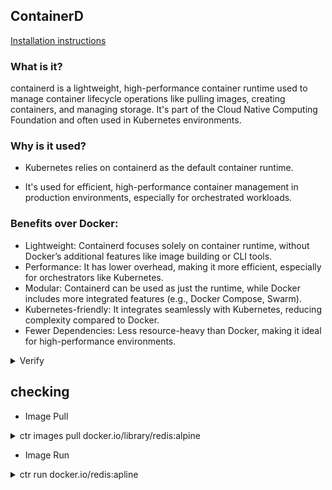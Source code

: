 ## ContainerD
[Installation instructions](https://github.com/containerd/containerd/blob/main/docs/getting-started.md)

### What is it?
containerd is a lightweight, high-performance container runtime used to manage container lifecycle operations like pulling images, creating containers, and managing storage. It's part of the Cloud Native Computing Foundation and often used in Kubernetes environments.

### Why is it used?

- Kubernetes relies on containerd as the default container runtime.

- It's used for efficient, high-performance container management in production environments, especially for orchestrated workloads.

### Benefits over Docker:
- Lightweight: Containerd focuses solely on container runtime, without Docker’s additional features like image building or CLI tools.
- Performance: It has lower overhead, making it more efficient, especially for orchestrators like Kubernetes.
- Modular: Containerd can be used as just the runtime, while Docker includes more integrated features (e.g., Docker Compose, Swarm).
- Kubernetes-friendly: It integrates seamlessly with Kubernetes, reducing complexity compared to Docker.
- Fewer Dependencies: Less resource-heavy than Docker, making it ideal for high-performance environments.

<details>
<summary>Verify</summary>

```
~/c/sgune-containers/c/nerdctl containerd-demo !1 ?1 > sudo systemctl start containerd                                  01:31:08 PM
~/c/sgune-containers/c/nerdctl containerd-demo !1 ?1 > sudo systemctl enable containerd                                 01:31:36 PM
~/c/sgune-containers/c/nerdctl containerd-demo !1 ?1 > sudo systemctl status containerd                                 01:31:46 PM
● containerd.service - containerd container runtime
     Loaded: loaded (/lib/systemd/system/containerd.service; enabled; vendor preset: enabled)
     Active: active (running) since Sun 2024-12-01 13:15:28 IST; 16min ago
       Docs: https://containerd.io
   Main PID: 7214 (containerd)
      Tasks: 12
     Memory: 20.7M
     CGroup: /system.slice/containerd.service
             └─7214 /usr/bin/containerd

Dec 01 13:15:28 DESKTOP-KBBD829 containerd[7214]: time="2024-12-01T13:15:28.801033667+05:30" level=info msg="Start subscribing cont>
Dec 01 13:15:28 DESKTOP-KBBD829 containerd[7214]: time="2024-12-01T13:15:28.801154417+05:30" level=info msg="Start recovering state"
Dec 01 13:15:28 DESKTOP-KBBD829 containerd[7214]: time="2024-12-01T13:15:28.801278703+05:30" level=info msg=serving... address=/run>
Dec 01 13:15:28 DESKTOP-KBBD829 containerd[7214]: time="2024-12-01T13:15:28.801286547+05:30" level=info msg="Start event monitor"
Dec 01 13:15:28 DESKTOP-KBBD829 containerd[7214]: time="2024-12-01T13:15:28.801352927+05:30" level=info msg="Start snapshots syncer"
Dec 01 13:15:28 DESKTOP-KBBD829 containerd[7214]: time="2024-12-01T13:15:28.801395887+05:30" level=info msg="Start cni network conf>
Dec 01 13:15:28 DESKTOP-KBBD829 containerd[7214]: time="2024-12-01T13:15:28.801427317+05:30" level=info msg="Start streaming server"
Dec 01 13:15:28 DESKTOP-KBBD829 containerd[7214]: time="2024-12-01T13:15:28.801402593+05:30" level=info msg=serving... address=/run>
Dec 01 13:15:28 DESKTOP-KBBD829 containerd[7214]: time="2024-12-01T13:15:28.801758947+05:30" level=info msg="containerd successfull>
Dec 01 13:15:28 DESKTOP-KBBD829 systemd[1]: Started containerd container runtime.
```
</details>

## checking

- Image Pull
<details><summary>ctr images pull docker.io/library/redis:alpine</summary>

```diff
~ > sudo ctr images pull docker.io/library/redis:alpine                                                     08:14:55 AM
docker.io/library/redis:alpine:                                                   resolved       |++++++++++++++++++++++++++++++++++++++|
index-sha256:c1e88455c85225310bbea54816e9c3f4b5295815e6dbf80c34d40afc6df28275:    done           |++++++++++++++++++++++++++++++++++++++|
manifest-sha256:395033a36458e5312f5bce401452efe6606705fc8b9a574611af6436ac3ff632: done           |++++++++++++++++++++++++++++++++++++++|
config-sha256:87b460005bd3a6621dabf2855ec42bf96b1b6d044b6109bd9736128ab178ddec:   done           |++++++++++++++++++++++++++++++++++++++|
layer-sha256:37d63ae71d3552a8a9e6ec86a6949e062494ae742d63385e6d1aadc692e45b4a:    done           |++++++++++++++++++++++++++++++++++++++|
layer-sha256:b3d150cb1b6c3813e2b064652da3c74f35793602e44c9e7b386f93197a11207e:    done           |++++++++++++++++++++++++++++++++++++++|
layer-sha256:da9db072f522755cbeb85be2b3f84059b70571b229512f1571d9217b77e1087f:    done           |++++++++++++++++++++++++++++++++++++++|
layer-sha256:369ad5b9119b92446b3dfc671a05c25335f177e1faae9e14cd07e9ecc1528033:    done           |++++++++++++++++++++++++++++++++++++++|
layer-sha256:be83d0fd33a347ae91aa8ccf911f55c0780a11fc29408bc1eb3d5c0ccd695612:    done           |++++++++++++++++++++++++++++++++++++++|
layer-sha256:4f4fb700ef54461cfa02571ae0db9a0dc1e0cdb5577484a6d75e68dc38e8acc1:    done           |++++++++++++++++++++++++++++++++++++++|
layer-sha256:dd8d46bd4047234ff762742c1fe4f1c7607586fec1219836a52843d119f8133d:    done           |++++++++++++++++++++++++++++++++++++++|
layer-sha256:5057e26f1a86ccf8d3a0ae8a1de72d36ac1dce772741e3f000d89ff7a33dec3d:    done           |++++++++++++++++++++++++++++++++++++++|
elapsed: 12.2s                                                                    total:  17.6 M (1.4 MiB/s)

unpacking linux/amd64 sha256:c1e88455c85225310bbea54816e9c3f4b5295815e6dbf80c34d40afc6df28275...
done: 1.190561761s
```
</details>


- Image Run
<details><summary>ctr run docker.io/redis:apline</summary>

```diff
~ > sudo ctr run docker.io/library/redis:alpine redis                                                   13s 08:15:14 AM
1:C 02 Dec 2024 02:45:31.283 # WARNING Memory overcommit must be enabled! Without it, a background save or replication may fail under low memory condition. Being disabled, it can also cause failures without low memory condition, see https://github.com/jemalloc/jemalloc/issues/1328. To fix this issue add 'vm.overcommit_memory = 1' to /etc/sysctl.conf and then reboot or run the command 'sysctl vm.overcommit_memory=1' for this to take effect.
1:C 02 Dec 2024 02:45:31.283 * oO0OoO0OoO0Oo Redis is starting oO0OoO0OoO0Oo
1:C 02 Dec 2024 02:45:31.283 * Redis version=7.4.1, bits=64, commit=00000000, modified=0, pid=1, just started
1:C 02 Dec 2024 02:45:31.283 # Warning: no config file specified, using the default config. In order to specify a config file use redis-server /path/to/redis.conf
1:M 02 Dec 2024 02:45:31.284 # You requested maxclients of 10000 requiring at least 10032 max file descriptors.
1:M 02 Dec 2024 02:45:31.284 # Server can't set maximum open files to 10032 because of OS error: Operation not permitted.
1:M 02 Dec 2024 02:45:31.284 # Current maximum open files is 1024. maxclients has been reduced to 992 to compensate for low ulimit. If you need higher maxclients increase 'ulimit -n'.
1:M 02 Dec 2024 02:45:31.284 * monotonic clock: POSIX clock_gettime
1:M 02 Dec 2024 02:45:31.285 * Running mode=standalone, port=6379.
1:M 02 Dec 2024 02:45:31.286 * Server initialized
1:M 02 Dec 2024 02:45:31.287 * Ready to accept connections tcp
```
</details>




